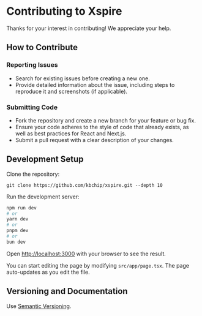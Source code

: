 # Contributing to Xspire
Thanks for your interest in contributing! We appreciate your help.

## How to Contribute
### Reporting Issues
- Search for existing issues before creating a new one.
- Provide detailed information about the issue, including steps to reproduce it and screenshots (if applicable).
### Submitting Code
- Fork the repository and create a new branch for your feature or bug fix.
- Ensure your code adheres to the style of code that already exists, as well as best practices for React and Next.js.
- Submit a pull request with a clear description of your changes.

## Development Setup
Clone the repository:
```
git clone https://github.com/kbchip/xspire.git --depth 10
```

Run the development server:
```bash
npm run dev
# or
yarn dev
# or
pnpm dev
# or
bun dev
```

Open [http://localhost:3000](http://localhost:3000) with your browser to see the result.

You can start editing the page by modifying `src/app/page.tsx`. The page auto-updates as you edit the file.

## Versioning and Documentation
Use [Semantic Versioning](https://semver.org/).
